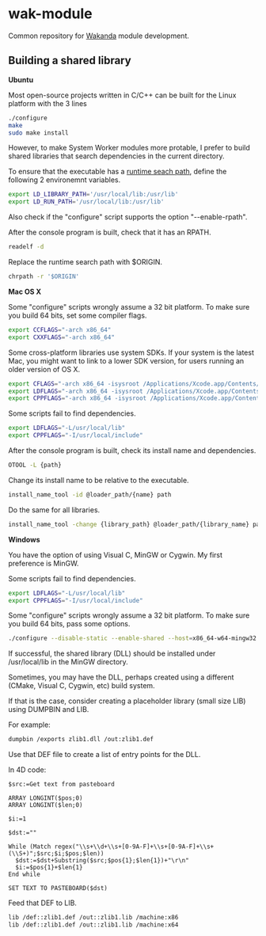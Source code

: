 wak-module
==========

Common repository for [Wakanda](http://www.wakanda.org) module development.

Building a shared library
-----------------

**Ubuntu**

Most open-source projects written in C/C++ can be built for the Linux platform with the 3 lines

```sh
./configure
make
sudo make install
```

However, to make System Worker modules more protable, I prefer to build shared libraries that search dependencies in the current directory.

To ensure that the executable has a [runtime seach path](http://en.wikipedia.org/wiki/Rpath), define the following 2 environemnt variables. 

```sh
export LD_LIBRARY_PATH='/usr/local/lib:/usr/lib'
export LD_RUN_PATH='/usr/local/lib:/usr/lib'
```
Also check if the "configure" script supports the option "--enable-rpath".

After the console program is built, check that it has an RPATH.

```sh
readelf -d
```

Replace the runtime search path with $ORIGIN.

```sh
chrpath -r '$ORIGIN' 
```

**Mac OS X**

Some "configure" scripts wrongly assume a 32 bit platform. To make sure you build 64 bits, set some compiler flags.

```sh
export CCFLAGS="-arch x86_64"
export CXXFLAGS="-arch x86_64"
```

Some cross-platform libraries use system SDKs. If your system is the latest Mac, you might want to link to a lower SDK version, for users running an older version of OS X.

```sh
export CFLAGS="-arch x86_64 -isysroot /Applications/Xcode.app/Contents/Developer/Platforms/MacOSX.platform/Developer/SDKs/MacOSX10.8.sdk -mmacosx-version-min=10.8"
export LDFLAGS="-arch x86_64 -isysroot /Applications/Xcode.app/Contents/Developer/Platforms/MacOSX.platform/Developer/SDKs/MacOSX10.8.sdk -mmacosx-version-min=10.8"
export CPPFLAGS="-arch x86_64 -isysroot /Applications/Xcode.app/Contents/Developer/Platforms/MacOSX.platform/Developer/SDKs/MacOSX10.8.sdk -mmacosx-version-min=10.8"
```
Some scripts fail to find dependencies.

```sh
export LDFLAGS="-L/usr/local/lib"
export CPPFLAGS="-I/usr/local/include"
```
After the console program is built, check its install name and dependencies.
```sh
OTOOL -L {path}
```
Change its install name to be relative to the executable. 

```sh
install_name_tool -id @loader_path/{name} path
```

Do the same for all libraries.

```sh
install_name_tool -change {library_path} @loader_path/{library_name} path
```

**Windows**

You have the option of using Visual C, MinGW or Cygwin. My first preference is MinGW.

Some scripts fail to find dependencies.

```sh
export LDFLAGS="-L/usr/local/lib"
export CPPFLAGS="-I/usr/local/include"
```

Some "configure" scripts wrongly assume a 32 bit platform. To make sure you build 64 bits, pass some options.

```sh
./configure --disable-static --enable-shared --host=x86_64-w64-mingw32
```
If successful, the shared library (DLL) should be installed under /usr/local/lib in the MinGW directory.

Sometimes, you may have the DLL, perhaps created using a different (CMake, Visual C, Cygwin, etc) build system.

If that is the case, consider creating a placeholder library (small size LIB) using DUMPBIN and LIB.

For example:

```sh
dumpbin /exports zlib1.dll /out:zlib1.def
```

Use that DEF file to create a list of entry points for the DLL.

In 4D code:
```
$src:=Get text from pasteboard

ARRAY LONGINT($pos;0)
ARRAY LONGINT($len;0)

$i:=1

$dst:=""

While (Match regex("\\s+\\d+\\s+[0-9A-F]+\\s+[0-9A-F]+\\s+(\\S+)";$src;$i;$pos;$len))
  $dst:=$dst+Substring($src;$pos{1};$len{1})+"\r\n"
  $i:=$pos{1}+$len{1}
End while 

SET TEXT TO PASTEBOARD($dst)
```

Feed that DEF to LIB.

```sh
lib /def::zlib1.def /out::zlib1.lib /machine:x86
lib /def::zlib1.def /out::zlib1.lib /machine:x64
```
